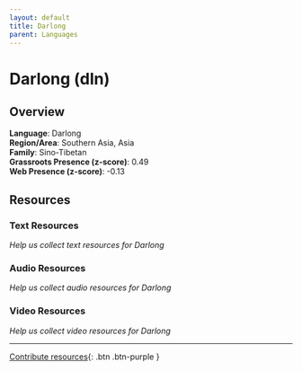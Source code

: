 ```yaml
---
layout: default
title: Darlong
parent: Languages
---
```


# Darlong (dln)

## Overview

**Language**: Darlong  
**Region/Area**: Southern Asia, Asia  
**Family**: Sino-Tibetan  
**Grassroots Presence (z-score)**: 0.49  
**Web Presence (z-score)**: -0.13  

## Resources

### Text Resources
*Help us collect text resources for Darlong*

### Audio Resources
*Help us collect audio resources for Darlong*

### Video Resources
*Help us collect video resources for Darlong*

---

[Contribute resources](https://forms.office.com/e/1SfLJx3u1r){: .btn .btn-purple }

